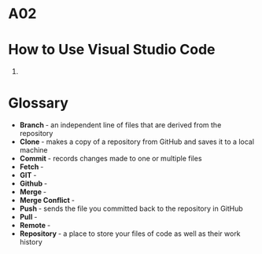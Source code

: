 # A02
<h1> How to Use Visual Studio Code </h1>
<p>
    <ol>
        <li> </li>
    </ol>
</p>
<h1> Glossary </h1>
<p>
    <ul>
        <li> <strong> Branch </strong> - an independent line of files that are derived from the repository </li>
        <li> <strong> Clone </strong> - makes a copy of a repository from GitHub and saves it to a local machine </li>
        <li> <strong> Commit </strong> - records changes made to one or multiple files  </li>
        <li> <strong> Fetch </strong> - </li>
        <li> <strong> GIT </strong> - </li>
        <li> <strong> Github </strong> - </li>
        <li> <strong> Merge </strong> - </li>
        <li> <strong> Merge Conflict </strong> - </li>
        <li> <strong> Push </strong> - sends the file you committed back to the repository in GitHub </li>
        <li> <strong> Pull </strong> - </li>
        <li> <strong> Remote </strong> - </li>
        <li> <strong> Repository </strong> - a place to store your files of code as well as their work history </li>
    </ul>
</p>
